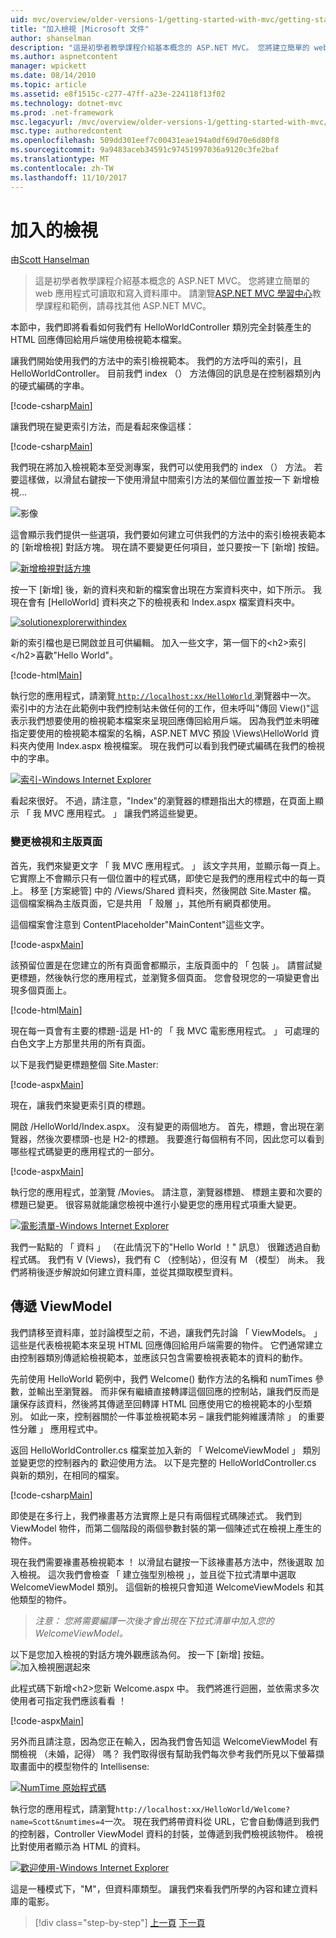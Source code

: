 ```yaml
---
uid: mvc/overview/older-versions-1/getting-started-with-mvc/getting-started-with-mvc-part3
title: "加入檢視 |Microsoft 文件"
author: shanselman
description: "這是初學者教學課程介紹基本概念的 ASP.NET MVC。 您將建立簡單的 web 應用程式可讀取和寫入資料庫中。"
ms.author: aspnetcontent
manager: wpickett
ms.date: 08/14/2010
ms.topic: article
ms.assetid: e8f1515c-c277-47ff-a23e-224118f13f02
ms.technology: dotnet-mvc
ms.prod: .net-framework
msc.legacyurl: /mvc/overview/older-versions-1/getting-started-with-mvc/getting-started-with-mvc-part3
msc.type: authoredcontent
ms.openlocfilehash: 509dd301eef7c00431eae194a0df69d70e6d80f8
ms.sourcegitcommit: 9a9483aceb34591c97451997036a9120c3fe2baf
ms.translationtype: MT
ms.contentlocale: zh-TW
ms.lasthandoff: 11/10/2017
---
```

<a name="adding-a-view"></a>加入的檢視
====================
由[Scott Hanselman](https://github.com/shanselman)

> 這是初學者教學課程介紹基本概念的 ASP.NET MVC。 您將建立簡單的 web 應用程式可讀取和寫入資料庫中。 請瀏覽[ASP.NET MVC 學習中心](../../../index.md)教學課程和範例，請尋找其他 ASP.NET MVC。


本節中，我們即將看看如何我們有 HelloWorldController 類別完全封裝產生的 HTML 回應傳回給用戶端使用檢視範本檔案。

讓我們開始使用我們的方法中的索引檢視範本。 我們的方法呼叫的索引，且 HelloWorldController。 目前我們 index （） 方法傳回的訊息是在控制器類別內的硬式編碼的字串。

[!code-csharp[Main](getting-started-with-mvc-part3/samples/sample1.cs)]

讓我們現在變更索引方法，而是看起來像這樣：

[!code-csharp[Main](getting-started-with-mvc-part3/samples/sample2.cs)]

我們現在將加入檢視範本至受測專案，我們可以使用我們的 index （） 方法。 若要這樣做，以滑鼠右鍵按一下使用滑鼠中間索引方法的某個位置並按一下 新增檢視...

![影像](getting-started-with-mvc-part3/_static/image1.png)

這會顯示我們提供一些選項，我們要如何建立可供我們的方法中的索引檢視表範本的 [新增檢視] 對話方塊。 現在請不要變更任何項目，並只要按一下 [新增] 按鈕。

[![新增檢視對話方塊](getting-started-with-mvc-part3/_static/image3.png)](getting-started-with-mvc-part3/_static/image2.png)

按一下 [新增] 後，新的資料夾和新的檔案會出現在方案資料夾中，如下所示。 我現在會有 [HelloWorld] 資料夾之下的檢視表和 Index.aspx 檔案資料夾中。

[![solutionexplorerwithindex](getting-started-with-mvc-part3/_static/image5.png)](getting-started-with-mvc-part3/_static/image4.png)

新的索引檔也是已開啟並且可供編輯。 加入一些文字，第一個下的&lt;h2&gt;索引&lt;/h2&gt;喜歡"Hello World"。

[!code-html[Main](getting-started-with-mvc-part3/samples/sample3.html)]

執行您的應用程式，請瀏覽[ `http://localhost:xx/HelloWorld` ](http://localhostxx)瀏覽器中一次。 索引中的方法在此範例中我們控制站未做任何的工作，但未呼叫"傳回 View()"這表示我們想要使用的檢視範本檔案來呈現回應傳回給用戶端。 因為我們並未明確指定要使用的檢視範本檔案的名稱，ASP.NET MVC 預設 \Views\HelloWorld 資料夾內使用 Index.aspx 檢視檔案。 現在我們可以看到我們硬式編碼在我們的檢視中的字串。

[![索引-Windows Internet Explorer](getting-started-with-mvc-part3/_static/image7.png)](getting-started-with-mvc-part3/_static/image6.png)

看起來很好。 不過，請注意，"Index"的瀏覽器的標題指出大的標題，在頁面上顯示 「 我 MVC 應用程式。 」 讓我們將這些變更。

### <a name="changing-views-and-master-pages"></a>變更檢視和主版頁面

首先，我們來變更文字 「 我 MVC 應用程式。 」 該文字共用，並顯示每一頁上。 它實際上不會顯示只有一個位置中的程式碼，即使它是我們的應用程式中的每一頁上。 移至 [方案總管] 中的 /Views/Shared 資料夾，然後開啟 Site.Master 檔。 這個檔案稱為主版頁面，它是共用 「 殼層 」，其他所有網頁都使用。

這個檔案會注意到 ContentPlaceholder"MainContent"這些文字。

[!code-aspx[Main](getting-started-with-mvc-part3/samples/sample4.aspx)]

該預留位置是在您建立的所有頁面會都顯示，主版頁面中的 「 包裝 」。 請嘗試變更標題，然後執行您的應用程式，並瀏覽多個頁面。 您會發現您的一項變更會出現多個頁面上。

[!code-html[Main](getting-started-with-mvc-part3/samples/sample5.html)]

現在每一頁會有主要的標題-這是 H1-的 「 我 MVC 電影應用程式。 」 可處理的白色文字上方那里共用的所有頁面。

以下是我們變更標題整個 Site.Master:

[!code-aspx[Main](getting-started-with-mvc-part3/samples/sample6.aspx)]

現在，讓我們來變更索引頁的標題。

開啟 /HelloWorld/Index.aspx。 沒有變更的兩個地方。 首先，標題，會出現在瀏覽器，然後次要標頭-也是 H2-的標題。 我要進行每個稍有不同，因此您可以看到哪些程式碼變更的應用程式的一部分。

[!code-aspx[Main](getting-started-with-mvc-part3/samples/sample7.aspx)]

執行您的應用程式，並瀏覽 /Movies。 請注意，瀏覽器標題、 標題主要和次要的標題已變更。 很容易就能讓您檢視中進行小變更您的應用程式項重大變更。

[![電影清單-Windows Internet Explorer](getting-started-with-mvc-part3/_static/image9.png)](getting-started-with-mvc-part3/_static/image8.png)

我們一點點的 「 資料 」 （在此情況下的"Hello World ！" 訊息） 很難透過自動程式碼。 我們有 V (Views)，我們有 C （控制站），但沒有 M （模型） 尚未。 我們將稍後逐步解說如何建立資料庫，並從其擷取模型資料。

## <a name="passing-a-viewmodel"></a>傳遞 ViewModel

我們請移至資料庫，並討論模型之前，不過，讓我們先討論 「 ViewModels。 」 這些是代表檢視範本來呈現 HTML 回應傳回給用戶端需要的物件。 它們通常建立由控制器類別傳遞給檢視範本，並應該只包含需要檢視表範本的資料的動作。

先前使用 HelloWorld 範例中，我們 Welcome() 動作方法的名稱和 numTimes 參數，並輸出至瀏覽器。 而非保有繼續直接轉譯這個回應的控制站，讓我們反而是讓保存該資料，然後將其傳遞至回轉譯 HTML 回應使用它的檢視範本的小型類別。 如此一來，控制器關於一件事並檢視範本另 – 讓我們能夠維護清除 」 的重要性分離 」 應用程式中。

返回 HelloWorldController.cs 檔案並加入新的 「 WelcomeViewModel 」 類別並變更您的控制器內的 歡迎使用方法。 以下是完整的 HelloWorldController.cs 與新的類別，在相同的檔案。

[!code-csharp[Main](getting-started-with-mvc-part3/samples/sample8.cs)]

即使是在多行上，我們褖畫惎方法實際上是只有兩個程式碼陳述式。 我們到 ViewModel 物件，而第二個階段的兩個參數封裝的第一個陳述式在檢視上產生的物件。

現在我們需要褖畫惎檢視範本 ！ 以滑鼠右鍵按一下該褖畫惎方法中，然後選取 加入檢視。 這次我們會檢查 「 建立強型別檢視 」，並且從下拉式清單中選取 WelcomeViewModel 類別。 這個新的檢視只會知道 WelcomeViewModels 和其他類型的物件。

> *注意： 您將需要編譯一次後才會出現在下拉式清單中加入您的 WelcomeViewModel。*


以下是您加入檢視的對話方塊外觀應該為何。 按一下 [新增] 按鈕。 ![加入檢視圈選起來](getting-started-with-mvc-part3/_static/image10.png)

此程式碼下新增&lt;h2&gt;您新 Welcome.aspx 中。 我們將進行迴圈，並依需求多次使用者可指定我們應該看看 ！

[!code-aspx[Main](getting-started-with-mvc-part3/samples/sample9.aspx)]

另外而且請注意，因為您正在輸入，因為我們會告知這 WelcomeViewModel 有關檢視 （未婚，記得） 嗎？ 我們取得很有幫助我們每次參考我們所見以下螢幕擷取畫面中的模型物件的 Intellisense:

[![NumTime 原始程式碼](getting-started-with-mvc-part3/_static/image12.png)](getting-started-with-mvc-part3/_static/image11.png)

執行您的應用程式，請瀏覽`http://localhost:xx/HelloWorld/Welcome?name=Scott&numtimes=4`一次。 現在我們將帶資料從 URL，它會自動傳遞到我們的控制器，Controller ViewModel 資料的封裝，並傳遞到我們檢視該物件。 檢視比對使用者顯示為 HTML 的資料。

[![歡迎使用-Windows Internet Explorer](getting-started-with-mvc-part3/_static/image14.png)](getting-started-with-mvc-part3/_static/image13.png)

這是一種模式下，"M"，但資料庫類型。 讓我們來看我們所學的內容和建立資料庫的電影。

>[!div class="step-by-step"]
[上一頁](getting-started-with-mvc-part2.md)
[下一頁](getting-started-with-mvc-part4.md)
